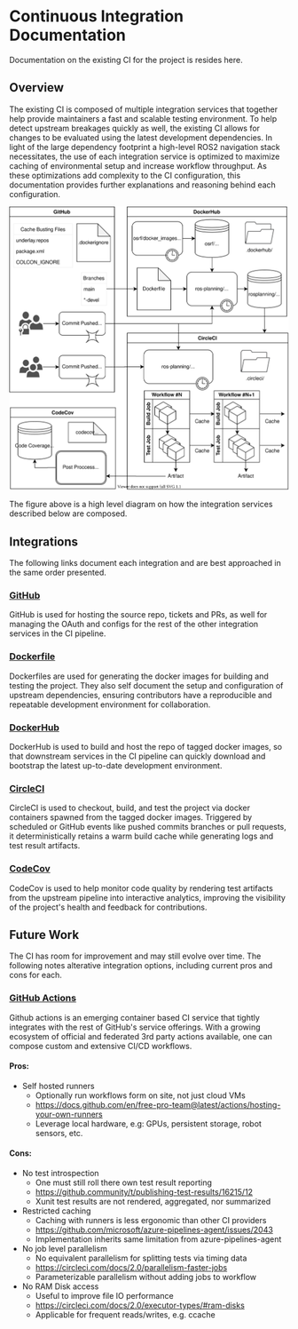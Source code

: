 # Continuous Integration Documentation
Documentation on the existing CI for the project is resides here.

## Overview
The existing CI is composed of multiple integration services that together help provide maintainers a fast and scalable testing environment. To help detect upstream breakages quickly as well, the existing CI allows for changes to be evaluated using the latest development dependencies. In light of the large dependency footprint a high-level ROS2 navigation stack necessitates, the use of each integration service is optimized to maximize caching of environmental setup and increase workflow throughput. As these optimizations add complexity to the CI configuration, this documentation provides further explanations and reasoning behind each configuration.

![pipeline](figs/pipeline.svg)

The figure above is a high level diagram on how the integration services described below are composed.

## Integrations

The following links document each integration and are best approached in the same order presented.

### [GitHub](github.md)

GitHub is used for hosting the source repo, tickets and PRs, as well for managing the OAuth and configs for the rest of the other integration services in the CI pipeline.

### [Dockerfile](dockerfile.md)

Dockerfiles are used for generating the docker images for building and testing the project. They also self document the setup and configuration of upstream dependencies, ensuring contributors have a reproducible and repeatable development environment for collaboration.

### [DockerHub](dockerhub.md)

DockerHub is used to build and host the repo of tagged docker images, so that downstream services in the CI pipeline can quickly download and bootstrap the latest up-to-date development environment.

### [CircleCI](circleci.md)

CircleCI is used to checkout, build, and test the project via docker containers spawned from the tagged docker images. Triggered by scheduled or GitHub events like pushed commits branches or pull requests, it deterministically retains a warm build cache while generating logs and test result artifacts.

### [CodeCov](codecov.md)

CodeCov is used to help monitor code quality by rendering test artifacts from the upstream pipeline into interactive analytics, improving the visibility of the project's health and feedback for contributions.

## Future Work

The CI has room for improvement and may still evolve over time. The following notes alterative integration options, including current pros and cons for each.

###  [GitHub Actions](https://github.com/features/actions)

Github actions is an emerging container based CI service that tightly integrates with the rest of GitHub's service offerings. With a growing ecosystem of official and federated 3rd party actions available, one can compose custom and extensive CI/CD workflows. 

#### Pros:

* Self hosted runners
  * Optionally run workflows form on site, not just cloud VMs
  * https://docs.github.com/en/free-pro-team@latest/actions/hosting-your-own-runners
  * Leverage local hardware, e.g: GPUs, persistent storage, robot sensors, etc.

#### Cons:

* No test introspection
  * One must still roll there own test result reporting
  * https://github.community/t/publishing-test-results/16215/12
  * Xunit test results are not rendered, aggregated, nor summarized
* Restricted caching
  * Caching with runners is less ergonomic than other CI providers
  * https://github.com/microsoft/azure-pipelines-agent/issues/2043
  * Implementation inherits same limitation from azure-pipelines-agent
* No job level parallelism
  * No equivalent parallelism for splitting tests via timing data
  * https://circleci.com/docs/2.0/parallelism-faster-jobs
  * Parameterizable parallelism without adding jobs to workflow
* No RAM Disk access
  * Useful to improve file IO performance
  * https://circleci.com/docs/2.0/executor-types/#ram-disks
  * Applicable for frequent reads/writes, e.g. ccache
